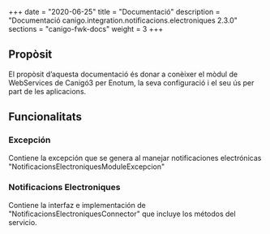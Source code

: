 +++
date        = "2020-06-25"
title       = "Documentació"
description = "Documentació canigo.integration.notificacions.electroniques 2.3.0"
sections    = "canigo-fwk-docs"
weight      = 3
+++

## Propòsit

El propòsit d’aquesta documentació és donar a conèixer el mòdul de WebServices de Canigó3 per Enotum, la seva configuració i el seu ús per part de les aplicacions.

## Funcionalitats

### Excepción

Contiene la excepción que se genera al manejar notificaciones electrónicas "NotificacionsElectroniquesModuleExcepcion"

### Notificacions Electroniques

Contiene la interfaz e implementación de "NotificacionsElectroniquesConnector" que incluye los métodos del servicio. 
